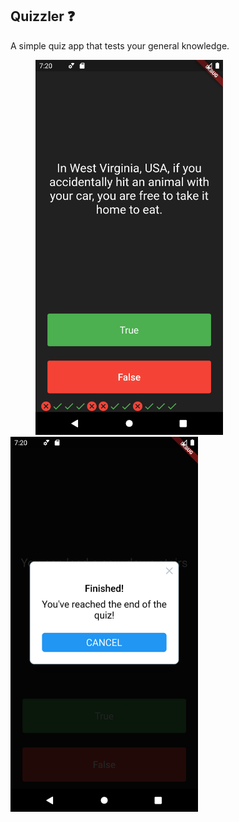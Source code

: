 ## Quizzler ❓

A simple quiz app that tests your general knowledge. 

<img src="resources/01.png" width="300" hspace ="40"/> <img src="resources/02.png" width="300"/>


